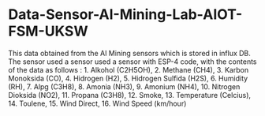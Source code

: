# Data-Sensor-AI-Mining-Lab-AIOT-FSM-UKSW
This data obtained from the AI Mining sensors which is stored in influx DB. The sensor used a sensor used a sensor with ESP-4 code, with the contents of the data as follows :  1. Alkohol (C2H5OH), 2. Methane (CH4),  3. Karbon Monoksida (CO), 4. Hidrogen (H2), 5.  Hidrogen Sulfida (H2S), 6. Humidity (RH), 7.  Alpg (C3H8), 8. Amonia (NH3), 9. Amonium (NH4), 10. Nitrogen Dioksida (NO2), 11. Propana (C3H8), 12. Smoke, 13. Temperature (Celcius), 14. Toulene, 15. Wind Direct, 16. Wind Speed (km/hour)
